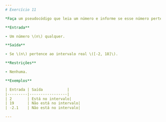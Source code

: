 ```yaml
---
# Exercício 11

*Faça um pseudocódigo que leia um número e informe se esse número pertence ao intervalo \([-2, 18]\).*

**Entrada**

- Um número \(n\) qualquer.

**Saída**

- Se \(n\) pertence ao intervalo real \([-2, 18]\).

**Restrições**

- Nenhuma.

**Exemplos**

| Entrada | Saída           |
|---------|-----------------|
| 2       | Está no intervalo|
| 19      | Não está no intervalo|
| -2.1    | Não está no intervalo|

---
```


